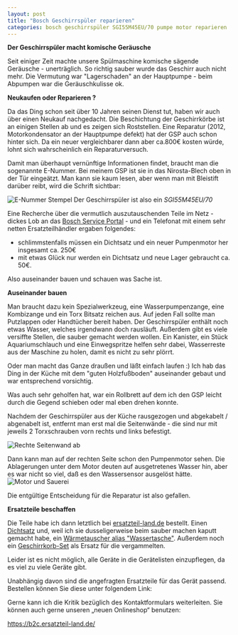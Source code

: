 ```yaml
---
layout: post
title: "Bosch Geschirrspüler reparieren"
categories: bosch geschirrspüler SGI55M45EU/70 pumpe motor reparieren
---
```


**Der Geschirrspüler macht komische Geräusche**

Seit einiger Zeit machte unsere Spülmaschine komische sägende Geräusche - unerträglich. So richtig sauber wurde das Geschirr auch nicht mehr. Die Vermutung war "Lagerschaden" an der Hauptpumpe - beim Abpumpen war die Geräuschkulisse ok.

**Neukaufen oder Reparieren ?**

Da das Ding schon seit über 10 Jahren seinen Dienst tut, haben wir auch über einen Neukauf nachgedacht. Die Beschichtung der Geschirrkörbe ist an einigen Stellen ab und es zeigen sich Roststellen. Eine Reparatur (2012, Motorkondensator an der Hauptpumpe defekt) hat der GSP auch schon hinter sich.  Da ein neuer vergleichbarer dann aber ca.800€ kosten würde, lohnt sich  wahrscheinlich ein Reparaturversuch.

Damit man überhaupt vernünftige Informationen findet, braucht man die sogenannte E-Nummer. Bei meinem GSP ist sie in das Nirosta-Blech oben in der Tür eingeätzt. Man kann sie kaum lesen, aber wenn man mit Bleistift darüber reibt, wird die Schrift sichtbar:


![E-Nummer Stempel](https://raw.github.com/haarer/haarer.github.io/master/_posts/IMG_20190819_160631626.jpg)
Der Geschirrspüler ist also ein *SGI55M45EU/70*

Eine Recherche über die vermutlich auszutauschenden Teile im Netz - dickes Lob an das [Bosch Service Portal][1] - und ein Telefonat mit einem sehr netten Ersatzteilhändler ergaben folgendes:
 *  schlimmstenfalls müssen ein Dichtsatz und ein neuer Pumpenmotor her insgesamt ca. 250€
 *  mit etwas Glück nur werden ein Dichtsatz und neue Lager gebraucht ca. 50€.
 
 Also auseinander bauen und schauen was Sache ist.

**Auseinander bauen**

Man braucht dazu kein Spezialwerkzeug, eine Wasserpumpenzange, eine Kombizange und ein Torx Bitsatz reichen aus. Auf jeden Fall sollte man Putzlappen oder Handtücher bereit haben. Der Geschirrspüler enthält noch etwas Wasser, welches irgendwann doch rausläuft. Außerdem gibt es viele versiffte Stellen, die sauber gemacht werden wollen. Ein Kanister, ein Stück Aquariumschlauch und eine Einwegspritze helfen sehr dabei, Wasserreste aus der Maschine zu holen, damit es nicht zu sehr plörrt. 

Oder man macht das Ganze draußen und läßt einfach laufen :)
Ich hab das Ding in der Küche mit dem "guten Holzfußboden" auseinander gebaut und war entsprechend vorsichtig.

Was auch sehr geholfen hat, war ein Rollbrett auf dem ich den GSP leicht durch die Gegend schieben oder mal eben drehen konnte.

Nachdem der Geschirrspüler aus der Küche rausgezogen und abgekabelt / abgenabelt ist, entfernt man erst mal die Seitenwände - die sind nur mit jeweils 2 Torxschrauben vorn rechts und links befestigt.

![Rechte Seitenwand ab](https://raw.github.com/haarer/haarer.github.io/master/_posts\IMG_20190825_094334022.jpg)

Dann kann man auf der rechten Seite schon den Pumpenmotor sehen. Die Ablagerungen unter dem Motor deuten auf ausgetretenes Wasser hin, aber es war nicht so viel, daß es den Wassersensor ausgelöst hätte.
![Motor und Sauerei](https://raw.github.com/haarer/haarer.github.io/master/_posts\IMG_20190824_222737671.jpg)




Die entgültige Entscheidung für die Reparatur ist also gefallen.

**Ersatzteile beschaffen**

Die Teile habe ich dann letztlich bei [ersatzteil-land.de][2] bestellt. 
Einen [Dichtsatz][3] und, weil ich sie dusseligerweise beim sauber machen kaputt gemacht habe, ein [Wärmetauscher alias "Wassertasche"][4].
Außerdem noch ein [Geschirrkorb-Set][5] als Ersatz für die vergammelten.




  [1]: https://www.bosch-home.com/de/service/pflege-und-wartung/ersatzteile
  [2]: https://b2c.ersatzteil-land.de/
  [3]: https://shop.ersatzteil-land.de/ersatzteilland-p2552h3s119-Bosch-Siemens-Umwael.html
  [4]: https://shop.ersatzteil-land.de/ersatzteilland-p2178h3s168-Bosch-Siemens-Waerme.html
  [5]: https://shop.ersatzteil-land.de/ersatzteilland-p2739h3s328-Bosch-Siemens-SET-Ge.html

 

Leider ist es nicht möglich, alle Geräte in die Gerätelisten einzupflegen, da es viel zu viele Geräte gibt.

 

Unabhängig davon sind die angefragten Ersatzteile für das Gerät passend. Bestellen können Sie diese unter folgendem Link:

 

 

Gerne kann ich die Kritik bezüglich des Kontaktformulars weiterleiten. Sie können auch gerne unseren „neuen Onlineshop“ benutzen:

 

https://b2c.ersatzteil-land.de/

 